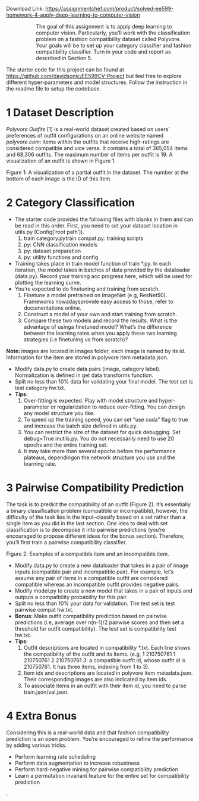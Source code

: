 Download Link: https://assignmentchef.com/product/solved-ee599-homework-4-apply-deep-learning-to-computer-vision
<br>
<p style="padding-left: 80px;">The goal of this assignment is to apply deep learning to computer vision. Particularly, you’ll work with the classification problem on a fashion compatibility dataset called Polyvore. Your goals will be to set up your category classifier and fashion compatibility classifier. Turn in your code and report as described in Section 5.

The starter code for this project can be found at https://github.com/davidsonic/EE599CV-Project but feel free to explore different hyper-parameters and model structures. Follow the instruction in the readme file to setup the codebase.

<h1>1             Dataset Description</h1>

<em>Polyvore Outfits </em>[1] is a real-world dataset created based on users’ preferences of outfit configurations on an online website named <em>polyvore.com</em>: items within the outfits that receive high-ratings are considered compatible and vice versa. It contains a total of 365,054 items and 68,306 outfits. The maximum number of items per outfit is 19. A visualization of an outfit is shown in Figure 1.

Figure 1: A visualization of a partial outfit in the dataset. The number at the bottom of each image is the ID of this item.

<h1>2             Category Classification</h1>

<ul>

 <li>The starter code provides the following files with blanks in them and can be read in this order. First, you need to set your dataset location in utils.py (Config[’root path’]).

  <ol>

   <li>train category.pytrain compat.py: training scripts</li>

   <li>py: CNN classification models</li>

   <li>py: dataset preparation</li>

   <li>py: utility functions and config</li>

  </ol></li>

 <li>Training takes place in train model function of train *.py. In each iteration, the model takes in batches of data provided by the dataloader (data.py). Record your training acc progress here, which will be used for plotting the learning curve.</li>

 <li>You’re expected to do finetuning and training from scratch.

  <ol>

   <li>Finetune a model pretrained on ImageNet (e.g, ResNet50). Frameworks nowadaysprovide easy access to those, refer to documentations online.</li>

   <li>Construct a model of your own and start training from scratch.</li>

   <li>Compare these two models and record the results. What is the advantage of usinga finetuned model? What’s the difference between the learning rates when you apply these two learning strategies (i.e finetuning vs from scratch)?</li>

  </ol></li>

</ul>

<strong>Note: </strong>images are located in images folder, each image is named by its id. Information for the item are stored in polyvore item metadata.json.

<ul>

 <li>Modify data.py to create data pairs (image, category label). Normalization is defined in get data transforms function.</li>

 <li>Split no less than 10% data for validating your final model. The test set is test category hw.txt.</li>

 <li><strong>Tips:</strong>

  <ol>

   <li>Over-fitting is expected. Play with model structure and hyper-parameter or regularization to reduce over-fitting. You can design any model structure you like.</li>

   <li>To speed up the training speed, you can set “use cuda” flag to true and increase the batch size defined in utils.py.</li>

   <li>You can restrict the size of the dataset for quick debugging. Set debug=True inutils.py. You do not necessarily need to use 20 epochs and the entire training set.</li>

   <li>It may take more than several epochs before the performance plateaus, dependingon the network structure you use and the learning rate.</li>

  </ol></li>

</ul>

<h1>3             Pairwise Compatibility Prediction</h1>

The task is to predict the compatibility of an outfit (Figure 2). It’s essentially a binary classification problem (compatible or incompatible), however, the difficulty of the task lies in the input–classify based on a set rather than a single item as you did in the last section. One idea to deal with set classification is to decompose it into pairwise predictions (you’re encouraged to propose different ideas for the bonus section). Therefore, you’ll first train a pairwise compatibility classifier.

Figure 2: Examples of a compatible item and an incompatible item.

<ul>

 <li>Modify data.py to create a new dataloader that takes in a pair of image inputs (compatible pair and incompatible pair). For example, let’s assume any pair of items in a compatible outfit are considered compatible whereas an incompatible outfit provides negative pairs.</li>

 <li>Modify model.py to create a new model that takes in a pair of inputs and outputs a compatbility probability for this pair.</li>

 <li>Split no less than 10% your data for validation. The test set is test pairwise compat hw.txt.</li>

 <li><strong>Bonus</strong>: Make outfit compatibility prediction based on pairwise predictions (i.e, average over n(n-1)/2 pairwise scores and then set a threshold for outfit compatibility). The test set is compatibility test hw.txt.</li>

 <li><strong>Tips:</strong>

  <ol>

   <li>Outfit descriptions are located in compatibility *.txt. Each line shows the compatibility of the outfit and its items. (e.g, 1 210750761 1 210750761 2 210750761 3: a compatible outfit id, whose outfit id is 210750761. It has three items, indexing from 1 to 3).</li>

   <li>Item ids and descriptions are located in polyvore item metadata.json. Their corresponding images are also indicated by item ids.</li>

   <li>To associate items in an outfit with their item id, you need to parse train.json/val.json.</li>

  </ol></li>

</ul>

<h1>4             Extra Bonus</h1>

Considering this is a real-world data and that fashion compatibility prediction is an open problem. You’re encouraged to refine the performance by adding various tricks.

<ul>

 <li>Perform learning rate scheduling</li>

 <li>Perform data augmentation to increase robustness</li>

 <li>Perform hard-negative mining for pairwise compatibility prediction</li>

 <li>Learn a permutation invariant feature for the entire set for compatibility prediction</li>

</ul>

.